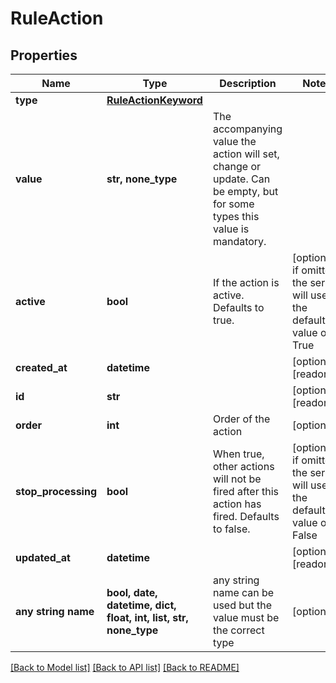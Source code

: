 # RuleAction


## Properties
Name | Type | Description | Notes
------------ | ------------- | ------------- | -------------
**type** | [**RuleActionKeyword**](RuleActionKeyword.md) |  | 
**value** | **str, none_type** | The accompanying value the action will set, change or update. Can be empty, but for some types this value is mandatory. | 
**active** | **bool** | If the action is active. Defaults to true. | [optional]  if omitted the server will use the default value of True
**created_at** | **datetime** |  | [optional] [readonly] 
**id** | **str** |  | [optional] [readonly] 
**order** | **int** | Order of the action | [optional] 
**stop_processing** | **bool** | When true, other actions will not be fired after this action has fired. Defaults to false. | [optional]  if omitted the server will use the default value of False
**updated_at** | **datetime** |  | [optional] [readonly] 
**any string name** | **bool, date, datetime, dict, float, int, list, str, none_type** | any string name can be used but the value must be the correct type | [optional]

[[Back to Model list]](../README.md#documentation-for-models) [[Back to API list]](../README.md#documentation-for-api-endpoints) [[Back to README]](../README.md)


